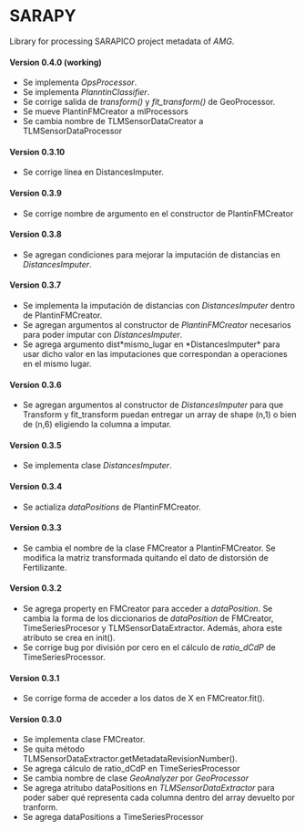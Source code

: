 # SARAPY

Library for processing SARAPICO project metadata of _AMG_.

#### Version 0.4.0 (working)

- Se implementa _OpsProcessor_.
- Se implementa _PlanntinClassifier_.
- Se corrige salida de _transform()_ y _fit_transform()_ de GeoProcessor.
- Se mueve PlantinFMCreator a mlProcessors
- Se cambia nombre de TLMSensorDataCreator a TLMSensorDataProcessor

#### Version 0.3.10

- Se corrige línea en DistancesImputer.

#### Version 0.3.9

- Se corrige nombre de argumento en el constructor de PlantinFMCreator

#### Version 0.3.8

- Se agregan condiciones para mejorar la imputación de distancias en _DistancesImputer_.

#### Version 0.3.7

- Se implementa la imputación de distancias con _DistancesImputer_ dentro de PlantinFMCreator.
- Se agregan argumentos al constructor de _PlantinFMCreator_ necesarios para poder imputar con _DistancesImputer_.
- Se agrega argumento dist*mismo_lugar en *DistancesImputer\* para usar dicho valor en las imputaciones que correspondan a operaciones en el mismo lugar.

#### Version 0.3.6

- Se agregan argumentos al constructor de _DistancesImputer_ para que Transform y fit_transform puedan entregar un array de shape (n,1) o bien de (n,6) eligiendo la columna a imputar.

#### Version 0.3.5

- Se implementa clase _DistancesImputer_.

#### Version 0.3.4

- Se actializa _dataPositions_ de PlantinFMCreator.

#### Version 0.3.3

- Se cambia el nombre de la clase FMCreator a PlantinFMCreator. Se modifica la matriz transformada quitando el dato de distorsión de Fertilizante.

#### Version 0.3.2

- Se agrega property en FMCreator para acceder a _dataPosition_. Se cambia la forma de los diccionarios de _dataPosition_ de FMCreator, TimeSeriesProcesor y TLMSensorDataExtractor. Además, ahora este atributo se crea en init().
- Se corrige bug por división por cero en el cálculo de _ratio_dCdP_ de TimeSeriesProcessor.

#### Version 0.3.1

- Se corrige forma de acceder a los datos de X en FMCreator.fit().

#### Version 0.3.0

- Se implementa clase FMCreator.
- Se quita método TLMSensorDataExtractor.getMetadataRevisionNumber().
- Se agrega cálculo de ratio_dCdP en TimeSeriesProcessor
- Se cambia nombre de clase _GeoAnalyzer_ por _GeoProcessor_
- Se agrega atritubo dataPositions en _TLMSensorDataExtractor_ para poder saber qué representa cada columna dentro del array devuelto por tranform.
- Se agrega dataPositions a TimeSeriesProcessor
